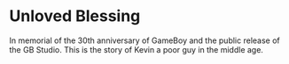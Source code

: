 # Unloved Blessing

In memorial of the 30th anniversary of GameBoy and the public release of the GB Studio. This is the story of Kevin a poor guy in the middle age.